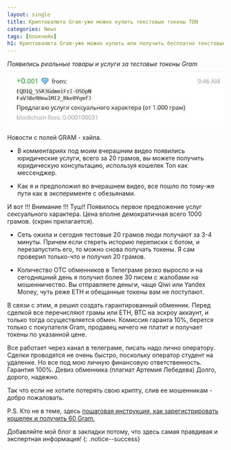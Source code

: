 ```yaml
---
layout: single
title: Криптовалюта Gram-уже можно купить текстовые токены TON
categories: News
tags: [блокчейн]
h1: Криптовалюта Gram-уже можно купить или получить бесплатно текстовые токены TON
---
```

*Появились реальные товары и услуги за тестовые токены Gram*
![gram](/assets/images/news/ton4.jpg)


Новости с полей GRAM - хайпа.

* В комментариях под моим вчерашним видео появились юридические услуги, всего за 20 грамов, вы можете получить юридическую консультацию, используя кошелек Ton как мессенджер.

* Как я и предположил во вчерашнем видео, все пошло по тому-же пути как в эксперименте с обезьянами.

 И вот !!! Внимание !!! Туш!! Появилось первое предложение услуг сексуального характера. Цена вполне демократичная всего 1000 грамов. (скрин прилагается).
 
* Сеть ожила и сегодня тестовые 20 грамов люди получают за 3-4 минуты. Причем если стереть историю переписки с ботом, и перезапустить его, то можно снова получать токены. Я сам проверил только-что и получил 20 грамов.

* Количество ОТС обменников в Телеграме резко выросло и на сегодняшний день я получил более 30 писем с жалобами на мошенничество. Вы отправляете деньги, чаще Qiwi или Yandex Money, чуть реже ETH и обещанные токены вам не поступают.

В связи с этим, я решил создать гарантированный обменник. Перед сделкой все перечисляют грамы или ETH, BTC на эскроу аккаунт, и только тогда осуществляется обмен. Комиссия гаранта 10%, берется только с покупателя Gram, продавец ничего не платит и получает токены по указанной цене. 

Все работает через канал в телеграме, писать надо лично оператору. Сделки проводятся не очень быстро, поскольку оператор студент на удаленке. Но все под мою личную финансовую ответственность. Гарантия 100%. Девиз обменника (плагиат Артемия Лебедева) 
Долго, дорого, надежно.

Так что если не хотите потерять свою крипту, слив ее мошенникам - добро пожаловать.

P.S. Кто не в теме, здесь [пошаговая инструкция, как зарегистрировать кошелек и получить 60 Gram.](/news/gram/) 

Добавляйте мой блог в закладки потому, что здесь самая правдивая и экспертная информация!
{: .notice--success}